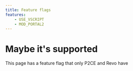 ```yaml
---
title: Feature flags
features:
    - USE_VSCRIPT
    - MOD_PORTAL2
---
```


# Maybe it's supported

This page has a feature flag that only P2CE and Revo have
